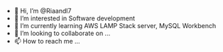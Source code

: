 - 👋 Hi, I’m @Riaandl7
- 👀 I’m interested in Software development
- 🌱 I’m currently learning AWS LAMP Stack server, MySQL Workbench
- 💞️ I’m looking to collaborate on ...
- 📫 How to reach me ...

<!---
Riaandl7/Riaandl7 is a ✨ special ✨ repository because its `README.md` (this file) appears on your GitHub profile.
You can click the Preview link to take a look at your changes.
--->
